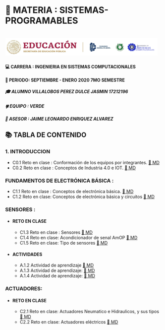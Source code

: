 # :blue_book: MATERIA : SISTEMAS-PROGRAMABLES 
#  ![LOGO](https://github.com/Villalobos39/SISTEMAS-PROGRAMABLES/blob/SISTEMAS-PROGRAMABLES/IMG/Logo.PNG)
#### :computer: CARRERA : INGENIERIA EN SISTEMAS COMPUTACIONALES 
#### :date: PERIODO: SEPTIEMBRE - ENERO 2020 7MO SEMESTRE
##### :mortar_board: ALUMNO VILLALOBOS PEREZ DULCE JASMIN 17212196 
##### :four_leaf_clover: EQUIPO : VERDE 
##### :briefcase: ASESOR : JAIME LEONARDO ENRIQUEZ ALVAREZ 
## :books: TABLA DE CONTENIDO 
### 1. INTRODUCCION 
- C0.1 Reto en clase : Conformación de los equipos por integrantes. [ :open_file_folder: MD](https://github.com/Villalobos39/SISTEMAS-PROGRAMABLES/blob/SISTEMAS-PROGRAMABLES/MD/C0.1_DulceJasminVillalobosPerez_Verde.md) 
- C0.2 Reto en clase : Conceptos de Industria 4.0 e IOT. [:open_file_folder: MD](https://github.com/Villalobos39/SISTEMAS-PROGRAMABLES/blob/SISTEMAS-PROGRAMABLES/MD/C0.2_DulceJasminVillalobosPerez_Verde.md)
### FUNDAMENTOS DE ELECTRÓNICA BÁSICA : 
- C1.1 Reto en clase : Conceptos de electrónica básica. [:open_file_folder: MD](https://github.com/Villalobos39/SISTEMAS-PROGRAMABLES/blob/SISTEMAS-PROGRAMABLES/MD/C1.1_DulceJasminVillalobosPerez_Verde.md)
- C1.2 Reto en clase: Conceptos de electrónica básica y circuitos   [:open_file_folder: MD](https://github.com/Villalobos39/SISTEMAS-PROGRAMABLES/blob/SISTEMAS-PROGRAMABLES/MD/C1.2_DulceJasminVillalobosPerez_Verde_.md)

### SENSORES : 
- #### RETO EN CLASE
  - C1.3 Reto en clase : Sensores [:open_file_folder: MD](https://github.com/Villalobos39/SISTEMAS-PROGRAMABLES/blob/SISTEMAS-PROGRAMABLES/MD/C1.3_DulceJasminVillalobosPerez_Verde.md)
  - C1.4 Reto en clase: Acondicionador de senal AmOP [:open_file_folder: MD](https://github.com/Villalobos39/SISTEMAS-PROGRAMABLES/blob/SISTEMAS-PROGRAMABLES/MD/C1.4_DulceJasminVillalobosPerez_Verde.md)
  - C1.5 Reto en clase: Tipo de sensores [:open_file_folder: MD](https://github.com/Villalobos39/SISTEMAS-PROGRAMABLES/blob/SISTEMAS-PROGRAMABLES/MD/C1.5_DulceJasminVillalobosPerez_Verde.md)
  
- #### ACTIVIDADES
  - A.1.2 Actividad de aprendizaje [:open_file_folder: MD](https://github.com/Villalobos39/SISTEMAS-PROGRAMABLES/blob/SISTEMAS-PROGRAMABLES/MD/A1.2_Dulce_Jasmin_Villalobos_Perez_Verde.md)
  - A.1.3 Actividad de aprendizaje: [:open_file_folder: MD](https://github.com/Villalobos39/SISTEMAS-PROGRAMABLES/blob/SISTEMAS-PROGRAMABLES/MD/A1.3_DulceJasminVillalobosPerez_Verde.md)
  - A.1.4 Actividad de aprendizaje: [:open_file_folder: MD](https://github.com/Villalobos39/SISTEMAS-PROGRAMABLES/blob/SISTEMAS-PROGRAMABLES/MD/A1.4_DulceJasminVillalobosPerez_Verde.md)
  
 ### ACTUADORES:
  - #### RETO EN CLASE
    - C2.1 Reto en clase: Actuadores Neumatico e Hidraulicos, y sus tipos [:open_file_folder: MD](https://github.com/Villalobos39/SISTEMAS-PROGRAMABLES/blob/SISTEMAS-PROGRAMABLES/MD/C2.1_DulceJasminVillalobosPerez_Verde.md)
     - C2.2 Reto en clase: Actuadores eléctricos [:open_file_folder: MD](https://github.com/Villalobos39/SISTEMAS-PROGRAMABLES/blob/SISTEMAS-PROGRAMABLES/MD/C2.2_DulceJasminVillalobosPerez_Verde.md)

